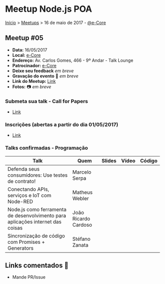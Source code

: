 Meetup Node.js POA
======

[Início](../README.md) > [Meetups](../README.md) > 16 de maio de 2017 - [@e-Core](http://e-core.com)

## Meetup #05

* **Data:** 16/05/2017
* **Local:** [e-Core](http://e-core.com)
* **Endereço:** Av. Carlos Gomes, 466 - 9º Andar - Talk Lounge
* **Patrocinador:** [e-Core](http://e-core.com)
* **Deixe seu feedback** _em breve_
* **Gravação do evento** :vhs: _em breve_
* **Link do Meetup:** [Link](https://www.meetup.com/pt-BR/Node-js-Porto-Alegre-Meetup/events/236820678)
* **Fotos:** :camera: _em breve_

### Submeta sua talk - Call for Papers

+ [Link](https://github.com/node-poa/Meetups/issues/9)

### Inscrições (abertas a partir do dia 01/05/2017)

+ [Link](https://www.meetup.com/pt-BR/Node-js-Porto-Alegre-Meetup/events/236820678)

### Talks confirmadas - Programação

| Talk            | Quem           | Slides                                                            | Vídeo | Código |
| --------------- | -------------  | ----------------------------------------------------------------- | ----- | ------ |
| Defenda seus consumidores: Use testes de contrato! | Marcelo Serpa | | | | |
| Conectando APIs, serviços e IoT com Node-RED | Matheus Webler | | | | |
| Node.js como ferramenta de desenvolvimento para aplicações internet das coisas | João Ricardo Cardoso | | | | |
| Sincronização de código com Promises + Generators | Stéfano Zanata | | | | |

## Links comentados :speech_balloon:
- Mande PR/Issue
